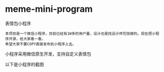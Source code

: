 # meme-mini-program

表情包小程序

    本项目是一个微信小程序，目前已经有1W多的用户量，设计也是找设计师花钱做的。现在把小程序开源，给大家看一看，  
    希望大家不要COPY直接发布到小程序上去。

小程序采用微信原生开发，支持自定义表情包

以下是小程序的截图
